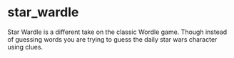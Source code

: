 # star_wardle

Star Wardle is a different take on the classic Wordle game. Though instead of guessing words you are trying to guess the daily star wars character using clues. 
